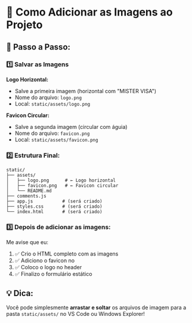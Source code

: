 # 📸 Como Adicionar as Imagens ao Projeto

## 🎯 Passo a Passo:

### 1️⃣ Salvar as Imagens

**Logo Horizontal:**
- Salve a primeira imagem (horizontal com "MISTER VISA")
- Nome do arquivo: `logo.png`
- Local: `static/assets/logo.png`

**Favicon Circular:**
- Salve a segunda imagem (circular com águia)
- Nome do arquivo: `favicon.png`
- Local: `static/assets/favicon.png`

### 2️⃣ Estrutura Final:
```
static/
├── assets/
│   ├── logo.png      # ← Logo horizontal
│   ├── favicon.png   # ← Favicon circular
│   └── README.md
├── comments.js
├── app.js           # (será criado)
├── styles.css       # (será criado)
└── index.html       # (será criado)
```

### 3️⃣ Depois de adicionar as imagens:

Me avise que eu:
1. ✅ Crio o HTML completo com as imagens
2. ✅ Adiciono o favicon no <head>
3. ✅ Coloco o logo no header
4. ✅ Finalizo o formulário estático

## 💡 Dica:

Você pode simplesmente **arrastar e soltar** os arquivos de imagem para a pasta `static/assets/` no VS Code ou Windows Explorer!
